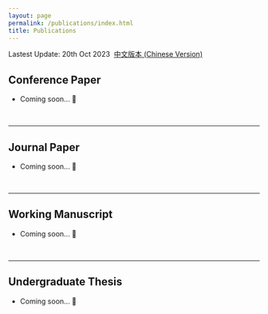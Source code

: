 ```yaml
---
layout: page
permalink: /publications/index.html
title: Publications
---
```


Lastest Update: 20th Oct 2023&nbsp;  [中文版本 (Chinese Version)](https://drorangeleo.github.io/file/publications-zh/)

## Conference Paper

- Coming soon... 🚀

  <br>

---
## Journal Paper

- Coming soon... 🚀

  <br>
---

## Working Manuscript

- Coming soon... 🚀

  <br>


---

## Undergraduate Thesis

- Coming soon... 🚀

  <br>
